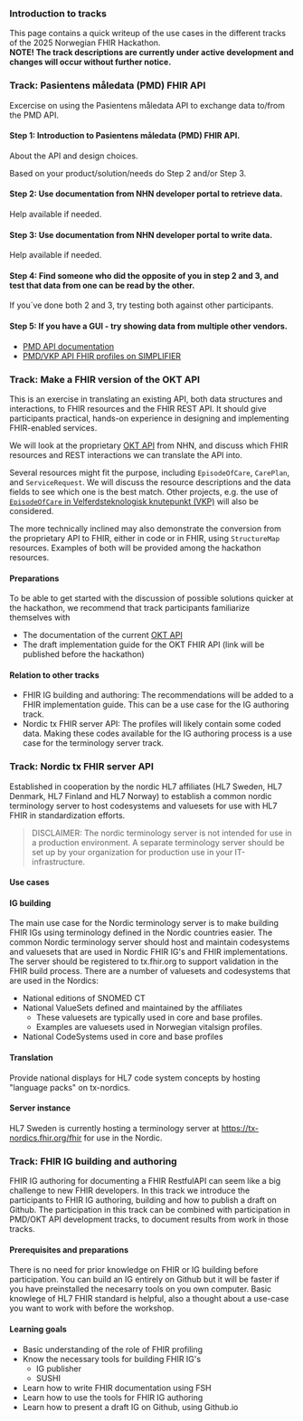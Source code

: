 ### Introduction to tracks

This page contains a quick writeup of the use cases in the different tracks of the 2025 Norwegian FHIR Hackathon.  
**NOTE! The track descriptions are currently under active development and changes will occur without further notice.**  

### Track: Pasientens måledata (PMD) FHIR API

Excercise on using the Pasientens måledata API to exchange data to/from the PMD API.

#### Step 1: Introduction to Pasientens måledata (PMD) FHIR API.
About the API and design choices.

Based on your product/solution/needs do Step 2 and/or Step 3.

#### Step 2: Use documentation from NHN developer portal to retrieve data.
Help available if needed.

#### Step 3: Use documentation from NHN developer portal to write data.
Help available if needed.

#### Step 4: Find someone who did the opposite of you in step 2 and 3, and test that data from one can be read by the other.
If you´ve done both 2 and 3, try testing both against other participants.

#### Step 5: If you have a GUI - try showing data from multiple other vendors.

* [PMD API documentation](https://utviklerportal.nhn.no/informasjonstjenester/pasientens-maaledata/)
* [PMD/VKP API FHIR profiles on SIMPLIFIER](https://simplifier.net/VelferdteknologiskknutepunktR4)

### Track: Make a FHIR version of the OKT API

This is an exercise in translating an existing API, both data structures and interactions, to FHIR resources and the FHIR REST API. It should give participants practical, hands-on experience in designing and implementing FHIR-enabled services.

We will look at the proprietary [OKT API](https://utviklerportal.nhn.no/informasjonstjenester/felles-journalloeft/okt-prototype/okt-api) from NHN, and discuss which FHIR resources and REST interactions we can translate the API into.

Several resources might fit the purpose, including `EpisodeOfCare`, `CarePlan`, and `ServiceRequest`. We will discuss the resource descriptions and the data fields to see which one is the best match. Other projects, e.g. the use of [`EpisodeOfCare` in Velferdsteknologisk knutepunkt (VKP)](https://simplifier.net/guide/velferdsteknologiskknutepunktvkp-r4/episodeofcare?version=current) will also be considered.

The more technically inclined may also demonstrate the conversion from the proprietary API to FHIR, either in code or in FHIR, using `StructureMap` resources. Examples of both will be provided among the hackathon resources.

#### Preparations

To be able to get started with the discussion of possible solutions quicker at the hackathon, we recommend that track participants familiarize themselves with

* The documentation of the current [OKT API](https://utviklerportal.nhn.no/informasjonstjenester/felles-journalloeft/okt-prototype/okt-api)
* The draft implementation guide for the OKT FHIR API (link will be published before the hackathon)

#### Relation to other tracks

* FHIR IG building and authoring: The recommendations will be added to a FHIR implementation guide. This can be a use case for the IG authoring track.
* Nordic tx FHIR server API: The profiles will likely contain some coded data. Making these codes available for the IG authoring process is a use case for the terminology server track.

### Track: Nordic tx FHIR server API

Established in cooperation by the nordic HL7 affiliates (HL7 Sweden, HL7 Denmark, HL7 Finland and HL7 Norway) to establish a common nordic terminology server to host codesystems and valuesets for use with HL7 FHIR in standardization efforts.  

> DISCLAIMER: The nordic terminology server is not intended for use in a production environment. A separate terminology server should be set up by your organization for production use in your IT-infrastructure.

#### Use cases

#### IG building
The main use case for the Nordic terminology server is to make building FHIR IGs using terminology defined in the Nordic countries easier. The common Nordic terminology server should host and maintain codesystems and valuesets that are used in Nordic FHIR IG's and FHIR implementations. The server should be registered to tx.fhir.org to support validation in the FHIR build process. There are a number of valuesets and codesystems that are used in the Nordics:

* National editions of SNOMED CT
* National ValueSets defined and maintained by the affiliates
  * These valuesets are typically used in core and base profiles.
  * Examples are valuesets used in Norwegian vitalsign profiles.
* National CodeSystems used in core and base profiles

#### Translation

Provide national displays for HL7 code system concepts by hosting "language packs" on tx-nordics.

#### Server instance

HL7 Sweden is currently hosting a terminology server at https://tx-nordics.fhir.org/fhir for use in the Nordic.

### Track: FHIR IG building and authoring

FHIR IG authoring for documenting a FHIR RestfulAPI can seem like a big challenge to new FHIR developers. In this track we introduce the participants to FHIR IG authoring, building and how to publish a draft on Github. The participation in this track can be combined with participation in PMD/OKT API development tracks, to document results from work in those tracks.

#### Prerequisites and preparations

There is no need for prior knowledge on FHIR or IG building before participation. You can build an IG entirely on Github but it will be faster if you have preinstalled the necesarry tools on you own computer. Basic knowlege of HL7 FHIR standard is helpful, also a thought about a use-case you want to work with before the workshop.

#### Learning goals

* Basic understanding of the role of FHIR profiling  
* Know the necessary tools for building FHIR IG's  
  * IG publisher  
  * SUSHI  
* Learn how to write FHIR documentation using FSH  
* Learn how to use the tools for FHIR IG authoring  
* Learn how to present a draft IG on Github, using Github.io  
